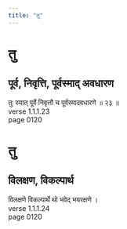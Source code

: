 ```yaml
---
title: "तु"
---
```


# तु
## पूर्व, निवृत्ति, पूर्वस्माद् अवधारण
तुः स्यात् पूर्वे निवृत्तौ च पूर्वस्मादवधारणे ॥ २३ ॥<BR>verse 1.1.1.23<BR>page 0120

# तु
## विलक्षण, विकल्पार्थ
विलक्षणे विकल्पार्थे थो भवेद् भयरक्षणे ।<BR>verse 1.1.1.24<BR>page 0120

